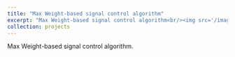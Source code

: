 ```yaml
---
title: "Max Weight-based signal control algorithm"
excerpt: "Max Weight-based signal control algorithm<br/><img src='/images/NSCongestion.png'>"
collection: projects
---
```


Max Weight-based signal control algorithm. 
